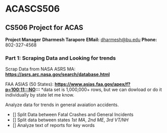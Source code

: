 # ACASCS506
## CS506 Project for ACAS 

**Project Manager**
**Dharmesh Tarapore**
**EMail:** dharmesh@bu.edu
**Phone:** 802-327-4568

### Part 1: Scraping Data and Looking for trends
Scrap Data from 
NASA ASRS MA: **https://asrs.arc.nasa.gov/search/database.html**

FAA ASIAS (50 States): **https://www.asias.faa.gov/apex/f?p=100:11:::NO:::**
  *data set is 1,000,000+ rows, but we can dowload or do it individually by state let me know.

Analyze data for trends in general avaiation accidents. 
  - [] Split Data between Fatal Crashes and General Incidents
  - [] Split data between states *1st MA*, *2nd ME*, *3rd VT/NH*
  - [] Analyze text of reports for  key words 

